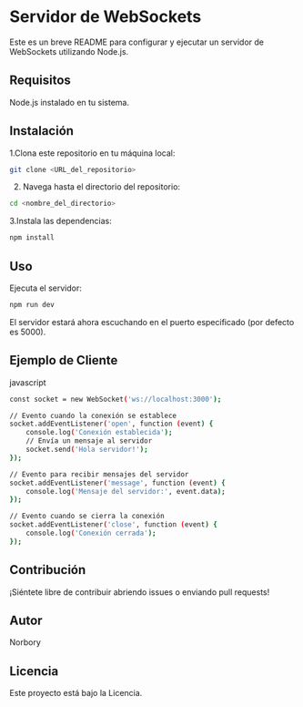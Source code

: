 # Servidor de WebSockets
Este es un breve README para configurar y ejecutar un servidor de WebSockets utilizando Node.js.

## Requisitos
Node.js instalado en tu sistema.

## Instalación

1.Clona este repositorio en tu máquina local:
````bash
git clone <URL_del_repositorio>
````

2. Navega hasta el directorio del repositorio:
````bash
cd <nombre_del_directorio>
````

3.Instala las dependencias:
````bash
npm install
````
## Uso

Ejecuta el servidor:
````bash
npm run dev
````

El servidor estará ahora escuchando en el puerto especificado (por defecto es 5000).

## Ejemplo de Cliente
javascript
````bash
const socket = new WebSocket('ws://localhost:3000');

// Evento cuando la conexión se establece
socket.addEventListener('open', function (event) {
    console.log('Conexión establecida');
    // Envía un mensaje al servidor
    socket.send('Hola servidor!');
});

// Evento para recibir mensajes del servidor
socket.addEventListener('message', function (event) {
    console.log('Mensaje del servidor:', event.data);
});

// Evento cuando se cierra la conexión
socket.addEventListener('close', function (event) {
    console.log('Conexión cerrada');
});
````

## Contribución
¡Siéntete libre de contribuir abriendo issues o enviando pull requests!

## Autor
Norbory

## Licencia
Este proyecto está bajo la Licencia.
